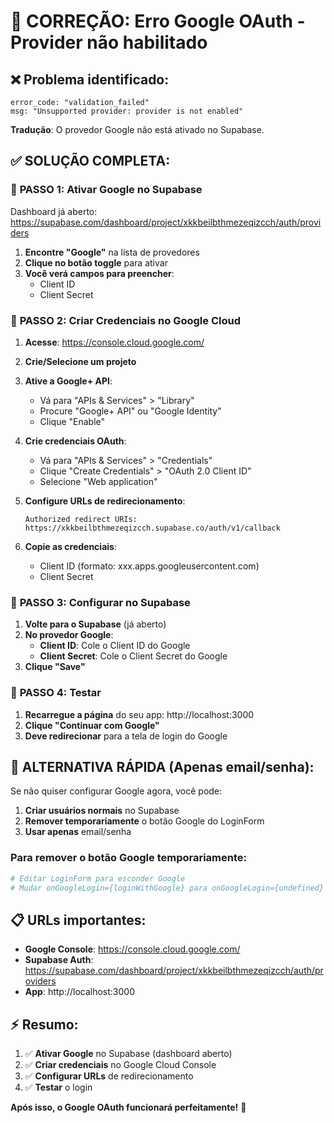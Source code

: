 # 🔧 CORREÇÃO: Erro Google OAuth - Provider não habilitado

## ❌ **Problema identificado:**

```
error_code: "validation_failed"
msg: "Unsupported provider: provider is not enabled"
```

**Tradução**: O provedor Google não está ativado no Supabase.

## ✅ **SOLUÇÃO COMPLETA:**

### 🚀 **PASSO 1: Ativar Google no Supabase**

Dashboard já aberto: https://supabase.com/dashboard/project/xkkbeilbthmezeqizcch/auth/providers

1. **Encontre "Google"** na lista de provedores
2. **Clique no botão toggle** para ativar
3. **Você verá campos para preencher**:
   - Client ID
   - Client Secret

### 🔗 **PASSO 2: Criar Credenciais no Google Cloud**

1. **Acesse**: https://console.cloud.google.com/
2. **Crie/Selecione um projeto**
3. **Ative a Google+ API**:

   - Vá para "APIs & Services" > "Library"
   - Procure "Google+ API" ou "Google Identity"
   - Clique "Enable"

4. **Crie credenciais OAuth**:

   - Vá para "APIs & Services" > "Credentials"
   - Clique "Create Credentials" > "OAuth 2.0 Client ID"
   - Selecione "Web application"

5. **Configure URLs de redirecionamento**:

   ```
   Authorized redirect URIs:
   https://xkkbeilbthmezeqizcch.supabase.co/auth/v1/callback
   ```

6. **Copie as credenciais**:
   - Client ID (formato: xxx.apps.googleusercontent.com)
   - Client Secret

### 🔧 **PASSO 3: Configurar no Supabase**

1. **Volte para o Supabase** (já aberto)
2. **No provedor Google**:
   - **Client ID**: Cole o Client ID do Google
   - **Client Secret**: Cole o Client Secret do Google
3. **Clique "Save"**

### 🧪 **PASSO 4: Testar**

1. **Recarregue a página** do seu app: http://localhost:3000
2. **Clique "Continuar com Google"**
3. **Deve redirecionar** para a tela de login do Google

## 🎯 **ALTERNATIVA RÁPIDA (Apenas email/senha):**

Se não quiser configurar Google agora, você pode:

1. **Criar usuários normais** no Supabase
2. **Remover temporariamente** o botão Google do LoginForm
3. **Usar apenas** email/senha

### Para remover o botão Google temporariamente:

```bash
# Editar LoginForm para esconder Google
# Mudar onGoogleLogin={loginWithGoogle} para onGoogleLogin={undefined}
```

## 📋 **URLs importantes:**

- **Google Console**: https://console.cloud.google.com/
- **Supabase Auth**: https://supabase.com/dashboard/project/xkkbeilbthmezeqizcch/auth/providers
- **App**: http://localhost:3000

## ⚡ **Resumo:**

1. ✅ **Ativar Google** no Supabase (dashboard aberto)
2. ✅ **Criar credenciais** no Google Cloud Console
3. ✅ **Configurar URLs** de redirecionamento
4. ✅ **Testar** o login

**Após isso, o Google OAuth funcionará perfeitamente!** 🎉
